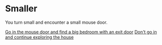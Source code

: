 # Smaller
You turn small and encounter a small mouse door.

[Go in the mouse door and find a big bedroom with an exit door](exit-house.md)
[Don't go in and continue exploring the house](starvation.md)